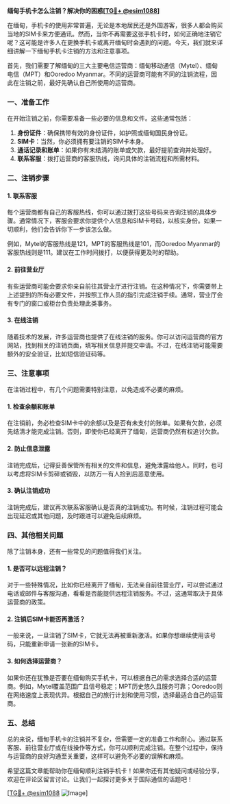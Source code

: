 **缅甸手机卡怎么注销？解决你的困惑[[TG💪+ @esim1088](https://t.me/s/esim1088)]**

在缅甸，手机卡的使用非常普遍，无论是本地居民还是外国游客，很多人都会购买当地的SIM卡来方便通讯。然而，当你不再需要这张手机卡时，如何正确地注销它呢？这可能是许多人在更换手机卡或离开缅甸时会遇到的问题。今天，我们就来详细讲解一下缅甸手机卡注销的方法和注意事项。

首先，我们需要了解缅甸的三大主要电信运营商：缅甸移动通信（Mytel）、缅甸电信（MPT）和Ooredoo Myanmar。不同的运营商可能有不同的注销流程，因此在注销之前，最好先确认自己所使用的运营商。

### 一、准备工作

在开始注销之前，你需要准备一些必要的信息和文件。这些通常包括：

1. **身份证件**：确保携带有效的身份证件，如护照或缅甸国民身份证。
2. **SIM卡**：当然，你必须拥有要注销的SIM卡本身。
3. **通话记录和账单**：如果你有未结清的账单或欠款，最好提前查询并处理好。
4. **联系客服**：拨打运营商的客服热线，询问具体的注销流程和所需材料。

### 二、注销步骤

#### 1. 联系客服

每个运营商都有自己的客服热线，你可以通过拨打这些号码来咨询注销的具体步骤。通常情况下，客服会要求你提供个人信息和SIM卡号码，以核实身份。如果一切顺利，他们会告诉你下一步该怎么做。

例如，Mytel的客服热线是121，MPT的客服热线是101，而Ooredoo Myanmar的客服热线则是111。建议在工作时间拨打，以便获得更及时的帮助。

#### 2. 前往营业厅

有些运营商可能会要求你亲自前往其营业厅进行注销。在这种情况下，你需要带上上述提到的所有必要文件，并按照工作人员的指引完成注销手续。通常，营业厅会有专门的窗口或柜台负责处理此类事务。

#### 3. 在线注销

随着技术的发展，许多运营商也提供了在线注销的服务。你可以访问运营商的官方网站，找到相关的注销页面，填写相关信息并提交申请。不过，在线注销可能需要额外的安全验证，比如短信验证码等。

### 三、注意事项

在注销过程中，有几个问题需要特别注意，以免造成不必要的麻烦。

#### 1. 检查余额和账单

在注销前，务必检查SIM卡中的余额以及是否有未支付的账单。如果有欠款，必须先结清才能完成注销。否则，即使你已经离开了缅甸，运营商仍然有权追讨欠款。

#### 2. 防止信息泄露

注销完成后，记得妥善保管所有相关的文件和信息，避免泄露给他人。同时，也可以考虑将SIM卡剪碎或销毁，以防万一有人捡到后恶意使用。

#### 3. 确认注销成功

注销完成后，建议再次联系客服确认是否真的注销成功。有时候，注销过程可能会出现延迟或其他问题，及时跟进可以避免后续麻烦。

### 四、其他相关问题

除了注销本身，还有一些常见的问题值得我们关注。

#### 1. 是否可以远程注销？

对于一些特殊情况，比如你已经离开了缅甸，无法亲自前往营业厅，可以尝试通过电话或邮件与客服沟通，看看是否能提供远程注销服务。不过，这通常取决于具体运营商的政策。

#### 2. 注销后SIM卡能否再激活？

一般来说，一旦注销了SIM卡，它就无法再被重新激活。如果你想继续使用该号码，只能重新申请一张新的SIM卡。

#### 3. 如何选择运营商？

如果你还在犹豫是否要在缅甸购买手机卡，可以根据自己的需求选择合适的运营商。例如，Mytel覆盖范围广且信号稳定；MPT历史悠久且服务可靠；Ooredoo则在网络速度上表现优异。根据自己的旅行计划和使用习惯，选择最适合自己的运营商。

### 五、总结

总的来说，缅甸手机卡的注销并不复杂，但需要一定的准备工作和耐心。通过联系客服、前往营业厅或在线操作等方式，你可以顺利完成注销。在整个过程中，保持与运营商的良好沟通至关重要，这样可以避免不必要的误解和麻烦。

希望这篇文章能帮助你在缅甸顺利注销手机卡！如果你还有其他疑问或经验分享，欢迎在评论区留言讨论。让我们一起探讨更多关于国际通信的话题吧！

[[TG💪+ @esim1088](https://t.me/s/esim1088) ![Image](https://i.postimg.cc/4NQfJmqS/Snipaste-2025-05-13-00-14-12.png)]
